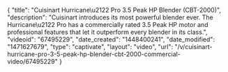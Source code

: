 {
    "title": "Cuisinart Hurricane\u2122 Pro 3.5 Peak HP Blender (CBT-2000)",
    "description": "Cuisinart introduces its most powerful blender ever. The Hurricane\u2122 Pro has a commercially rated 3.5 Peak HP motor and professional features that let it outperform every blender in its class.",
    "videoid": "67495229",
    "date_created": "1448400241",
    "date_modified": "1471627679",
    "type": "captivate",
    "layout": "video",
    "url": "\/v\/cuisinart-hurricane-pro-3-5-peak-hp-blender-cbt-2000-commercial-video\/67495229"
}